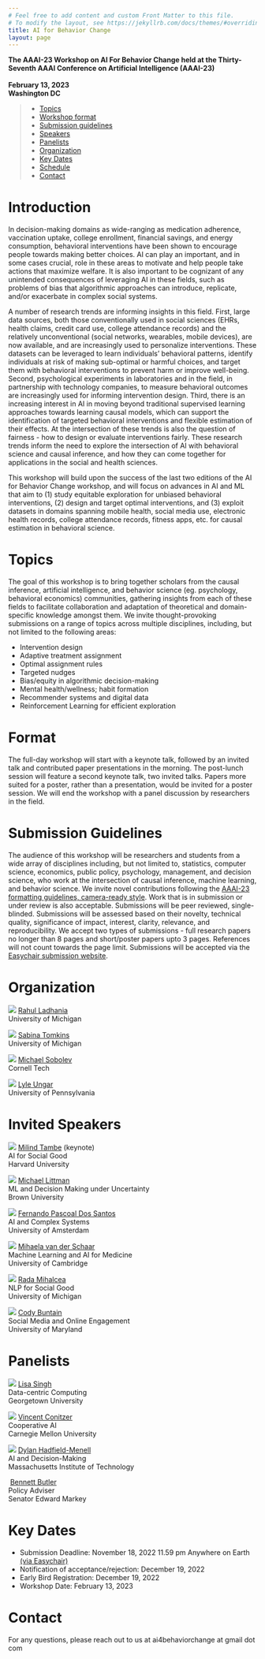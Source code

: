 ```yaml
---
# Feel free to add content and custom Front Matter to this file.
# To modify the layout, see https://jekyllrb.com/docs/themes/#overriding-theme-defaults
title: AI for Behavior Change
layout: page
---
```

**The AAAI-23 Workshop on AI For Behavior Change held at the Thirty-Seventh AAAI Conference on Artificial Intelligence (AAAI-23)** <br><br>
**February 13, 2023** <br>
**Washington DC** <br>

> - [Topics](#topics)
> - [Workshop format](#format)
> - [Submission guidelines](#submission-guidelines)
> - [Speakers](#invited-speakers)
> - [Panelists](#panelists)
> - [Organization](#organization)
> - [Key Dates](#key-dates)
> - [Schedule](/ai4bc23/schedule.html)
> - [Contact](#contact)

# Introduction

In decision-making domains as wide-ranging as medication adherence, vaccination uptake, college enrollment, financial savings, and energy consumption, behavioral interventions have been shown to encourage people towards making better choices. AI can play an important, and in some cases crucial, role in these areas to motivate and help people take actions that maximize welfare. It is also important to be cognizant of any unintended consequences of leveraging AI in these fields, such as problems of bias that algorithmic approaches can introduce, replicate, and/or exacerbate in complex social systems. 

A number of research trends are informing insights in this field. First, large data sources, both those conventionally used in social sciences (EHRs, health claims, credit card use, college attendance records) and the relatively unconventional (social networks, wearables, mobile devices), are now available, and are increasingly used to personalize interventions. These datasets can be leveraged to learn individuals’ behavioral patterns, identify individuals at risk of making sub-optimal or harmful choices, and target them with behavioral interventions to prevent harm or improve well-being. Second, psychological experiments in laboratories and in the field, in partnership with technology companies, to measure behavioral outcomes are increasingly used for informing intervention design. Third, there is an increasing interest in AI in moving beyond traditional supervised learning approaches towards learning causal models, which can support the identification of targeted behavioral interventions and flexible estimation of their effects. At the intersection of these trends is also the question of fairness - how to design or evaluate interventions fairly. These research trends inform the need to explore the intersection of AI with behavioral science and causal inference, and how they can come together for applications in the social and health sciences.

This workshop will build upon the success of the last two editions of the AI for Behavior Change workshop, and will focus on advances in AI and ML that aim to (1) study equitable exploration for unbiased behavioral interventions, (2) design and target optimal interventions, and (3) exploit datasets in domains spanning mobile health, social media use, electronic health records, college attendance records, fitness apps, etc. for causal estimation in behavioral science.

# Topics

The goal of this workshop is to bring together scholars from the causal inference, artificial intelligence, and behavior science (eg. psychology, behavioral economics) communities, gathering insights from each of these fields to facilitate collaboration and adaptation of theoretical and domain-specific knowledge amongst them. We invite thought-provoking submissions on a range of topics across multiple disciplines, including, but not limited to the following areas:

- Intervention design
- Adaptive treatment assignment 
- Optimal assignment rules
- Targeted nudges
- Bias/equity in algorithmic decision-making
- Mental health/wellness; habit formation
- Recommender systems and digital data
- Reinforcement Learning for efficient exploration

# Format

The full-day workshop will start with a keynote talk, followed by an invited talk and contributed paper presentations in the morning. The post-lunch session will feature a second keynote talk, two invited talks. Papers more suited for a poster, rather than a presentation, would be invited for a poster session. We will end the workshop with a panel discussion by researchers in the field. 

# Submission Guidelines

The audience of this workshop will be researchers and students from a wide array of disciplines including, but not limited to, statistics, computer science, economics, public policy, psychology, management, and decision science, who work at the intersection of causal inference, machine learning, and behavior science. We invite novel contributions following the [AAAI-23 formatting guidelines, camera-ready style][aaai-23-guidelines]. Work that is in submission or under review is also acceptable. Submissions will be peer reviewed, single-blinded. Submissions will be assessed based on their novelty, technical quality, significance of impact, interest, clarity, relevance, and reproducibility. We accept two types of submissions - full research papers no longer than 8 pages and short/poster papers upto 3 pages. References will not count towards the page limit. Submissions will be accepted via the [Easychair submission website][easychairlink].

# Organization

<div class="content list people">
    <div class="list-item-people">
        <p class="list-post-title">
            <img class="profile-thumbnail" src="https://chibe.upenn.edu/wp-content/uploads/2020/06/Rahul-Ladhania-2-768x793.jpg"/>
            <span class="caption"><a href="https://sph.umich.edu/faculty-profiles/ladhania-rahul.html">Rahul Ladhania</a> <br>University of Michigan<br></span>
        </p>
    </div>
    <div class="list-item-people">
        <p class="list-post-title">
            <img class="profile-thumbnail" src="https://travellingscholar.com/recsys_pic.jpg"/>
            <span class="caption"><a href="https://www.travellingscholar.com">Sabina Tomkins</a> <br>University of Michigan<br></span>
        </p>
    </div>
    <div class="list-item-people">
        <p class="list-post-title">
            <img class="profile-thumbnail" src="https://static.wixstatic.com/media/36ef64_0a61606ebad345309f1278562637d613~mv2.jpg/v1/fill/w_514,h_506,al_c,lg_1,q_80/Talk_3_c.webp"/>
            <span class="caption"><a href="https://www.michaelsobolev.com">Michael Sobolev</a><br>Cornell Tech<br></span>
        </p>
    </div>
        <div class="list-item-people">
        <p class="list-post-title">
            <img class="profile-thumbnail" src="https://www.cis.upenn.edu/~ungar/LyleUngar.jpg"/>
            <span class="caption"><a href="https://www.cis.upenn.edu/~ungar/">Lyle Ungar</a><br>University of Pennsylvania <br>  </span>
        </p>
    </div>
</div>

# Invited Speakers

<div class="content list people">
    <div class="list-item-people">
        <p class="list-post-title">
            <img class="profile-thumbnail" src="https://static.projects.iq.harvard.edu/files/styles/os_files_medium/public/teamcore/files/img_people_tambe_page.jpg?m=1628815462&itok=yxIX2DSl"/>
            <span class="caption"><a href="https://seas.harvard.edu/person/milind-tambe">Milind Tambe</a> (keynote)<br>AI for Social Good<br>Harvard University</span>
        </p>
    </div>
    <div class="list-item-people">
        <p class="list-post-title">
            <img class="profile-thumbnail" src="https://vivo.brown.edu/profile-images/133/30/mlittman.jpg"/>
            <span class="caption"><a href="https://vivo.brown.edu/display/mlittman">Michael Littman</a> <br>ML and Decision Making under Uncertainty<br>Brown University</span>
        </p>
    </div>
    <div class="list-item-people">
        <p class="list-post-title">
            <img class="profile-thumbnail" src="https://ivi.fnwi.uva.nl/ellis/wp-content/uploads/2022/12/fern-200x200.jpeg"/>
            <span class="caption"><a href="https://www.uva.nl/en/profile/p/a/f.p.santos/f.p.pascoal-dos-santos.html">Fernando Pascoal Dos Santos</a><br>AI and Complex Systems<br>University of Amsterdam</span>
        </p>
    </div>
        <div class="list-item-people">
        <p class="list-post-title">
            <img class="profile-thumbnail" src="https://www.vanderschaar-lab.com/wp-content/uploads/2020/06/Mihaela_photo_sq.jpg"/>
            <span class="caption"><a href="https://www.vanderschaar-lab.com/prof-mihaela-van-der-schaar/">Mihaela van der Schaar</a><br>Machine Learning and AI for Medicine<br>University of Cambridge</span>
        </p>
    </div>
        <div class="list-item-people">
        <p class="list-post-title">
            <img class="profile-thumbnail" src="https://eecsnews.engin.umich.edu/wp-content/uploads/sites/2/2018/04/rada-mihalcea-featured.jpg"/>
            <span class="caption"><a href="https://web.eecs.umich.edu/~mihalcea/">Rada Mihalcea</a><br>NLP for Social Good<br>University of Michigan</span>
        </p>
    </div>
    <div class="list-item-people">
        <p class="list-post-title">
            <img class="profile-thumbnail" src="https://ischool.umd.edu/wp-content/uploads/Cody_Buntain.png"/>
            <span class="caption"><a href="https://ischool.umd.edu/directory/cody-buntain/">Cody Buntain</a><br>Social Media and Online Engagement<br>University of Maryland</span>
        </p>
    </div>
</div>


# Panelists

<div class="content list people">
    <div class="list-item-people">
        <p class="list-post-title">
            <img class="profile-thumbnail" src="https://isim.georgetown.edu/wp-content/uploads/sites/17/2019/07/lisa_singh.jpg"/>
            <span class="caption"><a href="https://people.cs.georgetown.edu/~singh/">Lisa Singh</a><br>Data-centric Computing<br>Georgetown University</span>
        </p>
    </div>
    <div class="list-item-people">
        <p class="list-post-title">
            <img class="profile-thumbnail" src="http://www.cs.cmu.edu/~focal/vincent_conitzer.jpg"/>
            <span class="caption"><a href="http://www.cs.cmu.edu/~conitzer/">Vincent Conitzer</a><br>Cooperative AI<br>Carnegie Mellon University</span>
        </p>
    </div>
    <div class="list-item-people">
        <p class="list-post-title">
            <img class="profile-thumbnail" src="https://people.csail.mit.edu/dhm/main.png"/>
            <span class="caption"><a href="https://people.csail.mit.edu/dhm/">Dylan Hadfield-Menell</a><br>AI and Decision-Making<br>Massachusetts Institute of Technology</span>
        </p>
    </div>
        <div class="list-item-people">
        <p class="list-post-title">
            <img class="profile-thumbnail" src=""/>
            <span class="caption"><a href="https://www.linkedin.com/in/bennett-butler-36798469/">Bennett Butler</a><br>Policy Adviser<br>Senator Edward Markey</span>
        </p>
    </div>
</div>



# Key Dates
- Submission Deadline: November 18, 2022 11.59 pm Anywhere on Earth [(via Easychair)][easychairlink]
- Notification of acceptance/rejection: December 19, 2022
- Early Bird Registration: December 19, 2022 
- Workshop Date: February 13, 2023

# **Contact**
For any questions, please reach out to us at ai4behaviorchange at gmail dot com

[aaai-23-guidelines]: https://www.aaai.org/Publications/Templates/AuthorKit23.zip
[easychairlink]: https://easychair.org/cfp/ai4bc23
[ladhania]: https://rahulladhania.com
[ungar]: https://www.cis.upenn.edu/~ungar/
[register]:https://aaai.org/Conferences/AAAI-21/registration/


